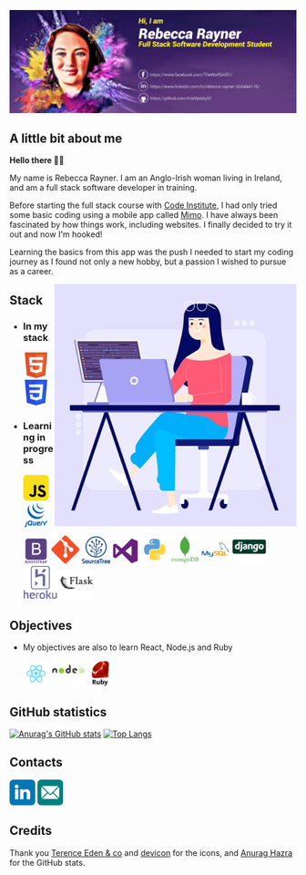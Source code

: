 ![banner](images/banner.png)

## A little bit about me 

**Hello there :wave::grinning:**

My name is Rebecca Rayner. I am an Anglo-Irish woman living in Ireland, and am a full stack software developer in training. 

Before starting the full stack course with [Code Institute](https://codeinstitute.net/), I had only tried some basic coding using a mobile app called [Mimo](https://getmimo.com/). I have always been fascinated by how things work, including websites. I finally decided to try it out and now I'm hooked!

Learning the basics from this app was the push I needed to start my coding journey as I found not only a new hobby, but a passion I wished to pursue as a career. 

<img align="right" alt="Female coder working at desk cartoon" src="images/female-coder-tiny.png" width="425" height="425" />

## Stack 

- ### **In my stack**
   <img height="45" width="45" src="https://github.com/edent/SuperTinyIcons/blob/master/images/svg/html5.svg" />  <img height="45" width="45" src="https://github.com/edent/SuperTinyIcons/blob/master/images/svg/css3.svg" /> 



- ### **Learning in progress**         
   <img height="45" width="45" src="https://github.com/edent/SuperTinyIcons/blob/master/images/svg/javascript.svg" />  <img height="45" width="45" src="https://github.com/devicons/devicon/blob/master/icons/jquery/jquery-plain-wordmark.svg" />  <img height="45" width="45" src="https://github.com/devicons/devicon/blob/master/icons/bootstrap/bootstrap-plain-wordmark.svg" />   <img height="50" width="50" src="https://github.com/devicons/devicon/blob/master/icons/git/git-original.svg" /> <img height="50" width="50" src="https://github.com/devicons/devicon/blob/master/icons/sourcetree/sourcetree-original-wordmark.svg" /> <img height="45" width="45" src="https://github.com/devicons/devicon/blob/master/icons/visualstudio/visualstudio-plain.svg" /> <img height="50" width="50" src="https://github.com/edent/SuperTinyIcons/blob/master/images/svg/python.svg" />  <img height="50" width="50" src="https://github.com/devicons/devicon/blob/master/icons/mongodb/mongodb-plain-wordmark.svg" />  <img height="50" width="50" src="https://github.com/devicons/devicon/blob/master/icons/mysql/mysql-original-wordmark.svg" />  <img height="60" width="60" src="https://github.com/devicons/devicon/blob/master/icons/django/django-original.svg" /> <img height="60" width="60" src="https://github.com/devicons/devicon/blob/master/icons/heroku/heroku-original-wordmark.svg" />  <img height="60" width="60" src="https://github.com/devicons/devicon/blob/master/icons/flask/flask-original-wordmark.svg" />


## Objectives
- My objectives are also to learn React, Node.js and Ruby       
   <img height="45" width="45" src="https://github.com/edent/SuperTinyIcons/blob/master/images/svg/react.svg" />  <img height="60" width="60" src="https://github.com/devicons/devicon/blob/master/icons/nodejs/nodejs-original-wordmark.svg" /> <img height="45" width="45" src="https://github.com/devicons/devicon/blob/master/icons/ruby/ruby-original-wordmark.svg" /> 


## GitHub statistics

<!-- ![Anurag's GitHub stats](https://github-readme-stats.vercel.app/api?username=lemocla&show_icons=true&theme=tokyonight&hide=prs) [![Top Langs](https://github-readme-stats.vercel.app/api/top-langs/?username=lemocla&layout=compact&theme=tokyonight)](https://github.com/anuraghazra/github-readme-stats) -->

[![Anurag's GitHub stats](https://github-readme-stats.vercel.app/api?username=Irishbecky91&show_icons=true&theme=tokyonight&hide=prs)](https://github.com/anuraghazra/github-readme-stats) [![Top Langs](https://github-readme-stats.vercel.app/api/top-langs/?username=Irishbecky91&layout=compact&theme=tokyonight)](https://github.com/anuraghazra/github-readme-stats)

## Contacts

<div>
<a href="https://www.linkedin.com/in/rebecca-rayner-66044417b/"><img height="45" width="45" src="https://github.com/edent/SuperTinyIcons/blob/master/images/svg/linkedin.svg" /></a> <a href="mailto:rebeccacains1991@hotmail.com"><img height="45" width="45" src="https://github.com/edent/SuperTinyIcons/blob/master/images/svg/email.svg" /></a>
 </div>

## Credits

Thank you [Terence Eden & co](https://github.com/edent/SuperTinyIcons) and [devicon](https://github.com/devicons) for the icons, and [Anurag Hazra](https://github.com/anuraghazra/github-readme-stats) for the GitHub stats.
